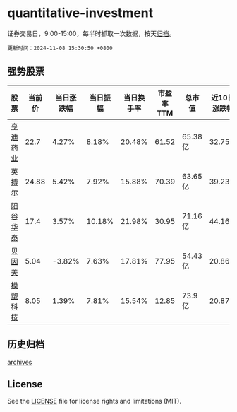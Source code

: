 # quantitative-investment

证券交易日，9:00-15:00，每半时抓取一次数据，按天[归档](archives)。

`更新时间：2024-11-08 15:30:50 +0800`

## 强势股票

|股票|当前价|当日涨跌幅|当日振幅|当日换手率|市盈率TTM|总市值|近10日涨跌幅|
|----|----|----|----|----|----|----|----|
|[亨迪药业](https://xueqiu.com/S/SZ301211)|22.7|4.27%|8.18%|20.48%|61.52|65.38亿|32.75%|
|[英搏尔](https://xueqiu.com/S/SZ300681)|24.88|5.42%|7.92%|15.88%|70.39|63.65亿|39.23%|
|[阳谷华泰](https://xueqiu.com/S/SZ300121)|17.4|3.57%|10.18%|21.98%|30.95|71.16亿|44.16%|
|[贝因美](https://xueqiu.com/S/SZ002570)|5.04|-3.82%|7.63%|17.81%|77.95|54.43亿|20.86%|
|[模塑科技](https://xueqiu.com/S/SZ000700)|8.05|1.39%|7.81%|15.54%|12.85|73.9亿|20.87%|

## 历史归档

[archives](archives)

## License

See the [LICENSE](LICENSE) file for license rights and limitations (MIT).